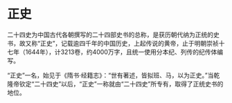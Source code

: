 # 正史

二十四史为中国古代各朝撰写的二十四部史书的总称，是获历朝代纳为正统的史书，故又称“正史”，记载逾四千年的中国历史，上起传说的黄帝，止于明朝崇祯十七年（1644年），计3213卷，约4000万字，且统一使用分本纪、列传的纪传体编写。

“正史”一名，始见于《隋书·经籍志》：“世有著述，皆拟班、马，以为正史。”当乾隆帝钦定“二十四史”以后，“正史”一称就由“二十四史”所专有，取得了正统史书的地位。
